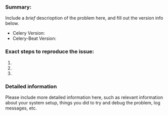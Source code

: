 ### Summary:

Include a *brief* descrioption of the problem here, and fill out the version info below.  

* Celery Version: 
* Celery-Beat Version: 

### Exact steps to reproduce the issue:
1. 
2. 
3. 

### Detailed information

Please include more detailed information here, such as relevant information about your system setup, things you did to try and debug the problem, log messages, etc.  

